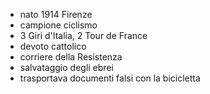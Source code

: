- nato 1914 Firenze
- campione ciclismo
- 3 Giri d'Italia, 2 Tour de France
- devoto cattolico
- corriere della Resistenza
- salvataggio degli ebrei
- trasportava documenti falsi con la bicicletta

